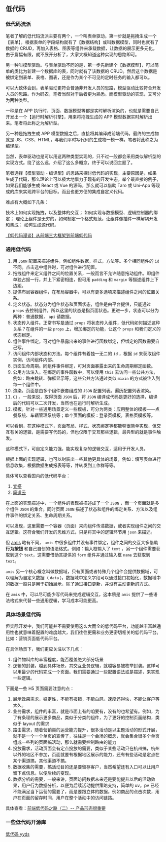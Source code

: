 ## 低代码

### 低代码流派

笔者了解的低代码流派主要有两个，一个叫表单驱动。第一步就是拖拽生成一个【表单】，根据表单的字段结构就有了【数据结构】或叫数据模型，同时也就有了数据的 CRUD，再加入表格、图表等组件来承载数据，让数据的展示更多元化。由于篇幅有限，就不展开分析了，大家大概知道这种实现的思路即可。

另一种叫模型驱动。与表单驱动不同的是，第一步先新建个【数据模型】，可以简单的类比为新建一个数据库的表，同时就有了该数据的 CRUD。然后这个数据是被绑定到表单、表格、图表，还是作为某个不可见的定时任务的输入都可以。

可以大致体会到，表单驱动更符合普通非开发人员的思路，模型驱动比较符合开发人员的思路。作为码农，笔者当然对于后者更为熟悉。而模型驱动的实现，又可分为两种类型。

一种是在 APP 执行时，页面、数据模型等都是实时解析渲染的，也就是需要自己开发出一个【运行时解析引擎】，用来将拖拽生成的 APP 模型数据实时解析出来。笔者将此称之为解析型。

另一种是拖拽生成 APP 模型数据之后，直接将其编译成前端代码，最终的生成物就是 JS、CSS、HTML，与我们平时写代码的生成物一模一样。笔者将此称之为编译型。

当然，表单驱动也是可以用这两种类型实现的，只不过一般都会采用类似解析型的实现方式。绕了这么远，介绍了这么多概念，终于可以说回主题了。

笔者选择【模型驱动 - 编译型】的思路来探讨低代码的实现，主要原因是，如果生成了代码，那么理论上可以极大地借力于现有的开发生态。举个最直接的例子，如果我们能够生成 React 或 Vue 的源码，那么就可以借助 Taro 或 Uni-App 等现成的库来实现跨平台的目标。而且也更方便的集成自定义代码。

难点有大概如下几条：

技术上如何实现拖拽，以及整体的交互；
如何实现与数据模型、逻辑控制器的绑定；
理论上组件是无穷的，如何制定一个格式规范，让组件像插件一样解耦开发和集成；
如何生成源代码。

[【低代码漫谈】从前端三大框架到前端低代码](https://juejin.cn/post/7039012683424727054)

### 通用低代码

1. 用 `JSON` 配置来描述组件，例如组件数据，样式，方法等。多个相同组件的 `id` 不同。点击选中组件时，可对组件进行配置。
2. 拖拽组件来定义组件之间的位置关系，一般而言不允许随意拖动组件。即组件单独占据一行，并上下紧密相连，但可用 `padding` 和 `margin` 等描述组件上下边距。
3. 提供布局容器组件，在布局容器中，可以有更多选项来描述组件之间的位置关系。
4. 定义状态。状态分为组件状态和页面状态，组件是由平台提供，只能通过 `props` 去控制组件，所以这里的状态是指页面状态。更进一步，状态可以分为两种：普通数据， `api` 请数据。
5. 状态传入组件。正常书写是通过 `props` 将状态传入组件，低代码如何描述这种关系？在组件的一些 `props` 上，增加绑定的功能，让这个 `props` 和我们定义的状态绑定。
6. 组件事件绑定。可对组件暴露出来的事件进行函数绑定，但绑定的函数需要自己写。
7. 访问组件内部状态和方法。每个组件有着独一无二的 `id` ，根据 `id` 来获取组件实例，访问组件内部。
8. 页面生命周期。同组件事件绑定，可对页面暴露出来的生命周期绑定函数。
9. 公用方法注入。在绑定的事件函数中，可以使用 `this` 去访问一些公共方法，例如：路由跳转、弹框显示等，这些公共方法通过类似 `mixin` 的方式被注入到每一个组件中。
10. 渲染。页面是由多个组件嵌套组成的 `JSON` 配置列表。遍历配置列表渲染。
11. `CI` 。一般来说，取得页面 `JSON` 后，将 `JSON` 编译成代码是更好的选择，编译后的代码可以二次开发，当然也在运行时解析生成。
12. 模板。针对一些通用场景定义一些模板，可分为两类：应用整体的模板——点餐系统、车辆管理系统等；单个页面的模板：登录页模板，表格页模板等。

可以看到，在这种模式下，页面布局、样式、状态绑定等都能够很简单实现，但交互有关的逻辑，是需要写代码的，但也仅限于交互那些逻辑，最典型的就是事件触发。

这种模式下，可自定义能力强，能实现复杂的逻辑交互，适用于开发人员。

根据上面的实现逻辑，也可以封装出一些其他更具体的场景，例如：填写表单进行信息收集，根据数据生成报表等等，并转发到工作群等等。

具体可以查看国内的低代码平台：

1. [宜搭](https://mqei6u.aliwork.com/home/?spm=a1z1hzu9.25943283.0.0.31716ddbTtKGZg)
2. [简道云](https://www.jiandaoyun.com/dashboard#/)

在上面的实现描述中，一个组件的表现被描述成了一个 `JSON` ，而一个页面就是多个组件 `JSON` 的集合。同时页面 `JSON` 描述了状态和组件的绑定关系、方法以及组件事件的绑定关系、生命周期关系。

可以发现，这里需要一个容器（页面）来向组件传递数据，或者实现组件之间的交互逻辑。这符合我们开发的思维方式，只是将其中的逻辑环节用 `json` 来描述。

但 [amis](gitee.com/baidu/amis) 略有不同， `amis` 中很多组件并没有事件绑定，组件之间的交互大多借助 **行为按钮** 和自己自创的语法格式。例如：输入框输入了 `text` ，另一个组件需要获取到这个 `text`，这需要借助其提供的 `form` 组件并通过输入框 `name` 去获取到 `text`。

`amis` 另一个核心概念叫做数据域，只有页面或者特殊几个组件会提供数据域，可以理解为自定义数据（ `data` )，数据域中定义字段可以通过接口初始化，数据域中的数据一般只是用于初始展示，除了通过接口更新，并没有主动更新的方式。

在 `amis` 中，可以尽可能少写代码来完成逻辑交互，这本质是 `amis` 提供了一些语法格式来代替一些通用逻辑，学习成本可能更高。

<!-- 8. 组件状态交互。一般的场景中，组件之间状态交互采用 `props` 或是事件分发，但在低代码场景中，这种方式难以配置。所以组件的状态应该统一被放在一个全局状态管理器中，例如：页面中， `vuex` 等。根据组件 `type + id` 来区分不同组件的状态。
9. 组件方法交互。一般的场景中，访问其他组件的方法是通过 `props` ，组件实例，事件分发等，但在低代码中，需要保持一个简单的调用其他组件方法的形式。下面是两种方式：
    1. 采用事件分发，每一个组件都有 `type + id` ，根据 `type + id` 分发事件，对应组件内部监听事件，并执行内部方法。
    2. 全局存储方法，例如将所有组件方法存储在页面中，这样可以轻松做到不同组件之间方法的互相调用。 -->

### 具体场景低代码

但实际开发中，我们可能并不需要使用这么大而全的低代码平台，功能越丰富越通用性也就意味着配置的难度越大，我们往往更需和业务更密切相关的低代码平台。比如：营销页面低代码平台。

在具体场景下，我们更应关注以下几点：

1. 组件物料库的丰富程度，能否覆盖绝大部分场景
2. 逻辑的封装，越到具体场景，其交互业务逻辑，就越容易被枚举封装。这样可以用最少的代码完成一个页面。我们需要通过一些配置语法或是描述，来实现一些逻辑。

下面是一些 H5 页面需要注意的点：

1. 展示效果需求，稳定性，不能有报错，不能白屏。速度还得快，不能让客户等太久。
2. 业务需求，组件的丰富，就是市面上有的咱要有，没有的也希望有。例如，为了有条理的展示更多商品，类似于分类的组件，为了更好的控制页面结构，类似于 layout 的需求
3. 路由需求，随着营销类的运营能力提升，很多活动是以主题活动的形式开展，就不是一个一个单页的宣传了，往往是一个会场的概念，就会集合很多个单页组成一些列的页面搞活动，那么就需要控制路由的能力
4. 投放需求，活动页面会有定点投放的需要，类似于某些活动只在杭州搞，杭州以外的地区不参加，页面就要有根据地区展示的能力，还有有些活动是定点在某个渠道搞，其他渠道不搞。
5. 数据收集的需要，搞活动目的还是要留存客户，当然希望还有入口可以让用户留下点信息。以便后续的变现。
6. 数据分析的需要，一般来讲，页面访问数据未来还是要能提升以后的活动效果，用户行为数据分析，以便为后续活动提供策略支持，简单的 uv，pv 已经不能满足当下运营的需要了，而是要跟立体的数据，例如商品的点击次数，用户在页面的留存时间，用户在整个活动中的访问链路。


具体查看：[前端低代码之路（二）-- 产品形态很重要](https://juejin.cn/post/6981278903662805023)
### 一些低代码开源库

[低代码 yyds](https://juejin.cn/post/6984053870121091103)
